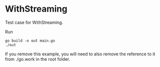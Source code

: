# WithStreaming

Test case for WithStreaming.

Run

```
go build -o out main.go
./out
```

If you remove this example, you will need to also remove the reference to it from ./go.work in the root folder.
